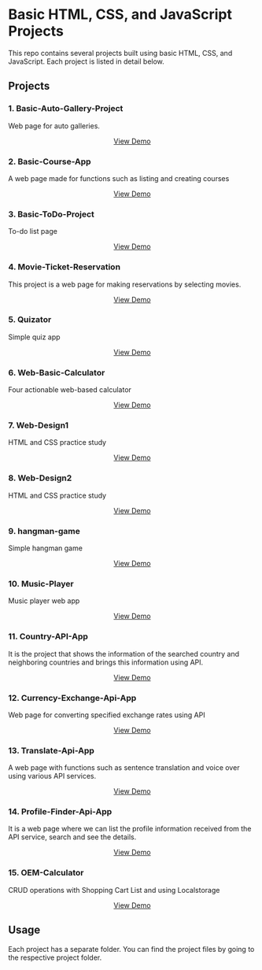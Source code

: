 # Basic HTML, CSS, and JavaScript Projects

This repo contains several projects built using basic HTML, CSS, and JavaScript. Each project is listed in detail below.

## Projects

### 1. Basic-Auto-Gallery-Project

Web page for auto galleries.

<p align="center">
<a href="https://furkan-can.github.io/Basic-Auto-Gallery-Project/" >View Demo</a>
</p>

### 2. Basic-Course-App

A web page made for functions such as listing and creating courses

<p align="center">
<a href="#" >View Demo</a>
</p>

### 3. Basic-ToDo-Project

To-do list page

<p align="center">
<a href="https://furkan-can.github.io/Basic-ToDo-Project/" >View Demo</a>
</p>

### 4. Movie-Ticket-Reservation

This project is a web page for making reservations by selecting movies.

<p align="center">
<a href="https://furkan-can.github.io/Movie-Ticket-Reservation/" >View Demo</a>
</p>

### 5. Quizator

Simple quiz app

<p align="center">
<a href="https://furkan-can.github.io/Quizator/" >View Demo</a>
</p>

### 6. Web-Basic-Calculator

Four actionable web-based calculator

<p align="center">
<a href="https://furkan-can.github.io/Web-Basic-Calculator/" >View Demo</a>
</p>

### 7. Web-Design1

HTML and CSS practice study

<p align="center">
<a href="https://furkan-can.github.io/Web-Design1/" >View Demo</a>
</p>

### 8. Web-Design2

HTML and CSS practice study

<p align="center">
<a href="https://furkan-can.github.io/Web-Design2/" >View Demo</a>
</p>

### 9. hangman-game

Simple hangman game

<p align="center">
<a href="https://furkan-can.github.io/hangman-game/" >View Demo</a>
</p>

### 10. Music-Player

Music player web app

<p align="center">
<a href="https://furkan-can.github.io/music-player/" >View Demo</a>
</p>

### 11. Country-API-App

It is the project that shows the information of the searched country and neighboring countries and brings this information using API.

<p align="center">
<a href="https://furkan-can.github.io/country-api-app/" >View Demo</a>
</p>

### 12. Currency-Exchange-Api-App

Web page for converting specified exchange rates using API

<p align="center">
<a href="https://furkan-can.github.io/currency-exchange-api-app/" >View Demo</a>
</p>

### 13. Translate-Api-App

A web page with functions such as sentence translation and voice over using various API services.

<p align="center">
<a href="https://furkan-can.github.io/translate-api-app/" >View Demo</a>
</p>

### 14. Profile-Finder-Api-App

It is a web page where we can list the profile information received from the API service, search and see the details.

<p align="center">
<a href="https://furkan-can.github.io/profile-finder-api-app/" >View Demo</a>
</p>

### 15. OEM-Calculator

CRUD operations with Shopping Cart List and using Localstorage

<p align="center">
<a href="https://furkan-can.github.io/oem-calculator/" >View Demo</a>
</p>

## Usage

Each project has a separate folder. You can find the project files by going to the respective project folder.

